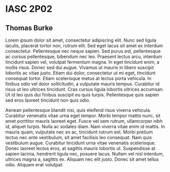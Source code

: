 # IASC 2P02
## Thomas Burke


Lorem ipsum dolor sit amet, consectetur adipiscing elit. Nunc sed ligula iaculis, placerat tortor non, rutrum elit. Sed eget lacus sit amet ex interdum consectetur. Pellentesque nec neque sapien. Sed purus est, pellentesque ac cursus pellentesque, bibendum nec leo. Praesent lectus arcu, interdum tincidunt sapien vel, volutpat fermentum magna. In eget tincidunt enim, a mollis risus. Donec sed dui augue. Vivamus ut mauris in libero suscipit lobortis ac vitae justo. Etiam dui dolor, consectetur ut mi eget, tincidunt consequat tortor. Etiam scelerisque metus at lectus porta vehicula. In finibus odio vel dolor sollicitudin, a vulputate mauris tempus. Curabitur id risus ut leo ultrices tincidunt. Cras cursus ligula lobortis ultrices accumsan. Ut id leo quis dui finibus suscipit eu quis turpis. Pellentesque quis sapien sed eros laoreet tincidunt non quis odio.

Aenean pellentesque blandit nisi, quis eleifend risus viverra vehicula. Curabitur venenatis vitae urna eget tempor. Morbi tempor mattis nunc, sit amet porttitor mauris laoreet eget. Fusce vel sem rutrum, ullamcorper nibh id, aliquet turpis. Nulla ac sodales diam. Nam viverra vitae enim id mattis. In mauris quam, vulputate nec ex ac, tincidunt rutrum est. Morbi pretium lectus nec ante vestibulum, sit amet facilisis leo consequat. Nam quis vestibulum augue. Curabitur tincidunt urna vitae venenatis scelerisque. Donec laoreet lectus eros, at sagittis mauris lobortis ut. Suspendisse at sapien lacinia, hendrerit ligula nec, posuere lacus. Nullam vel nisl interdum, ultrices magna a, sagittis ex. Aliquam nec elit justo. Donec sit amet tellus odio. Aliquam erat volutpat. 
